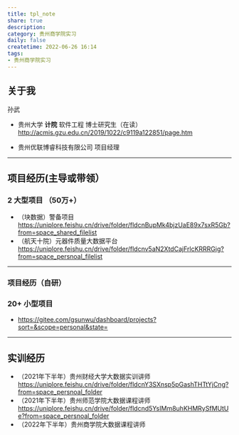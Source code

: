 ```yaml
---
title: tpl_note
share: true
description:  
category: 贵州商学院实习
daily: false
createtime: 2022-06-26 16:14
tags:
- 贵州商学院实习
---
```

## 关于我
孙武
- 贵州大学 **计院** 软件工程 博士研究生（在读）http://acmis.gzu.edu.cn/2019/1022/c9119a122851/page.htm

- 贵州优联博睿科技有限公司 项目经理


---
## 项目经历(主导或带领）
### 2 大型项目 （50万+）
- （块数据）警备项目 https://uniplore.feishu.cn/drive/folder/fldcnBupMk4bjzUaE89x7sxR5Gb?from=space_shared_filelist
- （航天十院）元器件质量大数据平台 https://uniplore.feishu.cn/drive/folder/fldcnv5aN2XtdCajFrlcKRRRGig?from=space_persnoal_filelist

---
### 项目经历（自研）
### 20+ 小型项目
- https://gitee.com/gsunwu/dashboard/projects?sort=&scope=personal&state=

---
## 实训经历
- （2021年下半年）贵州财经大学大数据实训讲师 https://uniplore.feishu.cn/drive/folder/fldcnY3SXnsp5pGashTHTtYjCng?from=space_persnoal_folder
- （2021年下半年）贵州师范学院大数据课程讲师 https://uniplore.feishu.cn/drive/folder/fldcnd5YsIMm8uhKHMRySfMUtUe?from=space_persnoal_folder
- （2022年下半年）贵州商学院大数据课程讲师 
